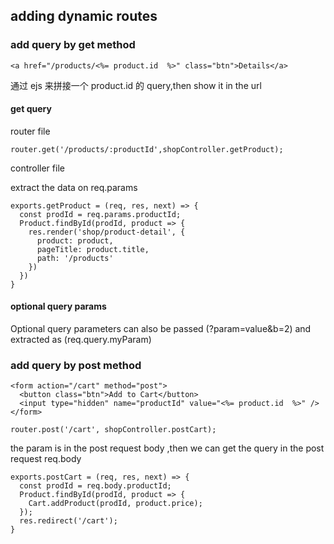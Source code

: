 ## adding dynamic routes

### add query by get method

```
<a href="/products/<%= product.id  %>" class="btn">Details</a>
```

通过 ejs 来拼接一个 product.id 的 query,then show it in the url

#### get query

router file

```
router.get('/products/:productId',shopController.getProduct);
```

controller file

extract the data on req.params

```
exports.getProduct = (req, res, next) => {
  const prodId = req.params.productId;
  Product.findById(prodId, product => {
    res.render('shop/product-detail', {
      product: product,
      pageTitle: product.title,
      path: '/products'
    })
  })
}
```

#### optional query params

Optional query parameters can also be passed (?param=value&b=2) and extracted as (req.query.myParam)

### add query by post method

```
<form action="/cart" method="post">
  <button class="btn">Add to Cart</button>
  <input type="hidden" name="productId" value="<%= product.id  %>" />
</form>
```

```
router.post('/cart', shopController.postCart);
```

the param is in the post request body ,then we can get the query in the post request req.body

```
exports.postCart = (req, res, next) => {
  const prodId = req.body.productId;
  Product.findById(prodId, product => {
    Cart.addProduct(prodId, product.price);
  });
  res.redirect('/cart');
}
```
